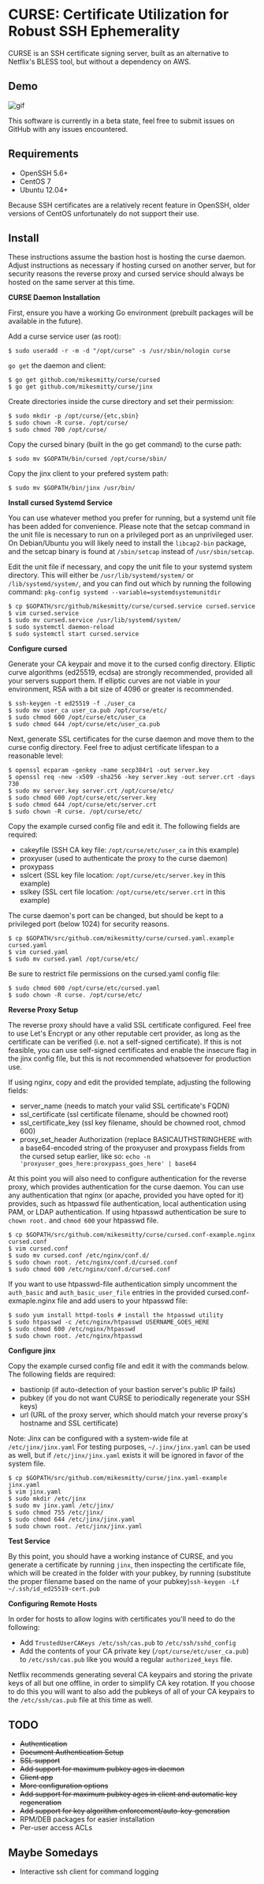 # CURSE: Certificate Utilization for Robust SSH Ephemerality

CURSE is an SSH certificate signing server, built as an alternative to Netflix's BLESS tool, but without a dependency on AWS.

## Demo

![gif](http://i.imgur.com/UtDkYNo.gif)

This software is currently in a beta state, feel free to submit issues on GitHub with any issues encountered.

Requirements
------------
* OpenSSH 5.6+  
* CentOS 7
* Ubuntu 12.04+

Because SSH certificates are a relatively recent feature in OpenSSH, older versions of CentOS unfortunately do not support their use.

Install
-------
These instructions assume the bastion host is hosting the curse daemon. Adjust instructions as necessary if hosting cursed on another server, but for security reasons the reverse proxy and cursed service should always be hosted on the same server at this time.

**CURSE Daemon Installation**

First, ensure you have a working Go environment (prebuilt packages will be available in the future).

Add a curse service user (as root):

    $ sudo useradd -r -m -d "/opt/curse" -s /usr/sbin/nologin curse

`go get` the daemon and client:

    $ go get github.com/mikesmitty/curse/cursed
    $ go get github.com/mikesmitty/curse/jinx

Create directories inside the curse directory and set their permission:

    $ sudo mkdir -p /opt/curse/{etc,sbin}
    $ sudo chown -R curse. /opt/curse/
    $ sudo chmod 700 /opt/curse/

Copy the cursed binary (built in the go get command) to the curse path:

    $ sudo mv $GOPATH/bin/cursed /opt/curse/sbin/

Copy the jinx client to your prefered system path:

    $ sudo mv $GOPATH/bin/jinx /usr/bin/

**Install cursed Systemd Service**

You can use whatever method you prefer for running, but a systemd unit file has been added for convenience. Please note that the setcap command in the unit file is necessary to run on a privileged port as an unprivileged user. On Debian/Ubuntu you will likely need to install the `libcap2-bin` package, and the setcap binary is found at `/sbin/setcap` instead of `/usr/sbin/setcap`.

Edit the unit file if necessary, and copy the unit file to your systemd system directory. This will either be `/usr/lib/systemd/system/` or `/lib/systemd/system/`, and you can find out which by running the following command: `pkg-config systemd --variable=systemdsystemunitdir`

    $ cp $GOPATH/src/github/mikesmitty/curse/cursed.service cursed.service
    $ vim cursed.service
    $ sudo mv cursed.service /usr/lib/systemd/system/
    $ sudo systemctl daemon-reload
    $ sudo systemctl start cursed.service

**Configure cursed**

Generate your CA keypair and move it to the cursed config directory. Elliptic curve algorithms (ed25519, ecdsa) are strongly recommended, provided all your servers support them. If elliptic curves are not viable in your environment, RSA with a bit size of 4096 or greater is recommended.

    $ ssh-keygen -t ed25519 -f ./user_ca
    $ sudo mv user_ca user_ca.pub /opt/curse/etc/
    $ sudo chmod 600 /opt/curse/etc/user_ca
    $ sudo chmod 644 /opt/curse/etc/user_ca.pub

Next, generate SSL certificates for the curse daemon and move them to the curse config directory. Feel free to adjust certificate lifespan to a reasonable level:

    $ openssl ecparam -genkey -name secp384r1 -out server.key
    $ openssl req -new -x509 -sha256 -key server.key -out server.crt -days 730
    $ sudo mv server.key server.crt /opt/curse/etc/
    $ sudo chmod 600 /opt/curse/etc/server.key
    $ sudo chmod 644 /opt/curse/etc/server.crt
    $ sudo chown -R curse. /opt/curse/etc/

Copy the example cursed config file and edit it. The following fields are required:
* cakeyfile (SSH CA key file: `/opt/curse/etc/user_ca` in this example)
* proxyuser (used to authenticate the proxy to the curse daemon)
* proxypass
* sslcert (SSL key file location: `/opt/curse/etc/server.key` in this example)
* sslkey (SSL cert file location: `/opt/curse/etc/server.crt` in this example)

The curse daemon's port can be changed, but should be kept to a privileged port (below 1024) for security reasons.

    $ cp $GOPATH/src/github.com/mikesmitty/curse/cursed.yaml.example cursed.yaml
    $ vim cursed.yaml
    $ sudo mv cursed.yaml /opt/curse/etc/

Be sure to restrict file permissions on the cursed.yaml config file:

    $ sudo chmod 600 /opt/curse/etc/cursed.yaml
    $ sudo chown -R curse. /opt/curse/etc/

**Reverse Proxy Setup**

The reverse proxy should have a valid SSL certificate configured. Feel free to use Let's Encrypt or any other reputable cert provider, as long as the certificate can be verified (i.e. not a self-signed certificate). If this is not feasible, you can use self-signed certificates and enable the insecure flag in the jinx config file, but this is not recommended whatsoever for production use.

If using nginx, copy and edit the provided template, adjusting the following fields:
* server_name (needs to match your valid SSL certificate's FQDN)
* ssl_certificate (ssl certificate filename, should be chowned root)
* ssl_certificate_key (ssl key filename, should be chowned root, chmod 600)
* proxy_set_header Authorization (replace BASICAUTHSTRINGHERE with a base64-encoded string of the proxyuser and proxypass fields from the cursed setup earlier, like so: `echo -n 'proxyuser_goes_here:proxypass_goes_here' | base64`

At this point you will also need to configure authentication for the reverse proxy, which provides authentication for the curse daemon. You can use any authentication that nginx (or apache, provided you have opted for it) provides, such as htpasswd file authentication, local authentication using PAM, or LDAP authentication. If using htpasswd authentication be sure to `chown root.` and `chmod 600` your htpasswd file.

    $ cp $GOPATH/src/github.com/mikesmitty/curse/cursed.conf-example.nginx cursed.conf
    $ vim cursed.conf
    $ sudo mv cursed.conf /etc/nginx/conf.d/
    $ sudo chown root. /etc/nginx/conf.d/cursed.conf
    $ sudo chmod 600 /etc/nginx/conf.d/cursed.conf

If you want to use htpasswd-file authentication simply uncomment the `auth_basic` and `auth_basic_user_file` entries in the provided cursed.conf-exmaple.nginx file and add users to your htpasswd file:

    $ sudo yum install httpd-tools # install the htpasswd utility
    $ sudo htpasswd -c /etc/nginx/htpasswd USERNAME_GOES_HERE
    $ sudo chmod 600 /etc/nginx/htpasswd
    $ sudo chown root. /etc/nginx/htpasswd

**Configure jinx**

Copy the example cursed config file and edit it with the commands below. The following fields are required:
* bastionip (if auto-detection of your bastion server's public IP fails)
* pubkey (if you do not want CURSE to periodically regenerate your SSH keys)
* url (URL of the proxy server, which should match your reverse proxy's hostname and SSL certificate)

Note: Jinx can be configured with a system-wide file at `/etc/jinx/jinx.yaml`
For testing purposes, `~/.jinx/jinx.yaml` can be used as well, but if `/etc/jinx/jinx.yaml` exists it will be ignored in favor of the system file.

    $ cp $GOPATH/src/github.com/mikesmitty/curse/jinx.yaml-example jinx.yaml
    $ vim jinx.yaml
    $ sudo mkdir /etc/jinx
    $ sudo mv jinx.yaml /etc/jinx/
    $ sudo chmod 755 /etc/jinx/
    $ sudo chmod 644 /etc/jinx/jinx.yaml
    $ sudo chown root. /etc/jinx/jinx.yaml

**Test Service**

By this point, you should have a working instance of CURSE, and you generate a certificate by running `jinx`, then inspecting the certificate file, which will be created in the folder with your pubkey, by running (substitute the proper filename based on the name of your pubkey)`ssh-keygen -Lf ~/.ssh/id_ed25519-cert.pub`

**Configuring Remote Hosts**

In order for hosts to allow logins with certificates you'll need to do the following:

* Add `TrustedUserCAKeys /etc/ssh/cas.pub` to `/etc/ssh/sshd_config`
* Add the contents of your CA private key (`/opt/curse/etc/user_ca.pub`) to `/etc/ssh/cas.pub` like you would a regular `authorized_keys` file.

Netflix recommends generating several CA keypairs and storing the private keys of all but one offline, in order to simplify CA key rotation. If you choose to do this you will want to also add the pubkeys of all of your CA keypairs to the `/etc/ssh/cas.pub` file at this time as well.

TODO
----
* ~~Authentication~~
* ~~Document Authentication Setup~~
* ~~SSL support~~
* ~~Add support for maximum pubkey ages in daemon~~
* ~~Client app~~
* ~~More configuration options~~
* ~~Add support for maximum pubkey ages in client and automatic key regeneration~~
* ~~Add support for key algorithm enforcement/auto-key-generation~~
* RPM/DEB packages for easier installation
* Per-user access ACLs

Maybe Somedays
--------------
* Interactive ssh client for command logging
